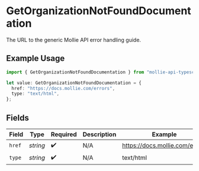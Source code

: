 # GetOrganizationNotFoundDocumentation

The URL to the generic Mollie API error handling guide.

## Example Usage

```typescript
import { GetOrganizationNotFoundDocumentation } from "mollie-api-typescript/models/operations";

let value: GetOrganizationNotFoundDocumentation = {
  href: "https://docs.mollie.com/errors",
  type: "text/html",
};
```

## Fields

| Field                          | Type                           | Required                       | Description                    | Example                        |
| ------------------------------ | ------------------------------ | ------------------------------ | ------------------------------ | ------------------------------ |
| `href`                         | *string*                       | :heavy_check_mark:             | N/A                            | https://docs.mollie.com/errors |
| `type`                         | *string*                       | :heavy_check_mark:             | N/A                            | text/html                      |
